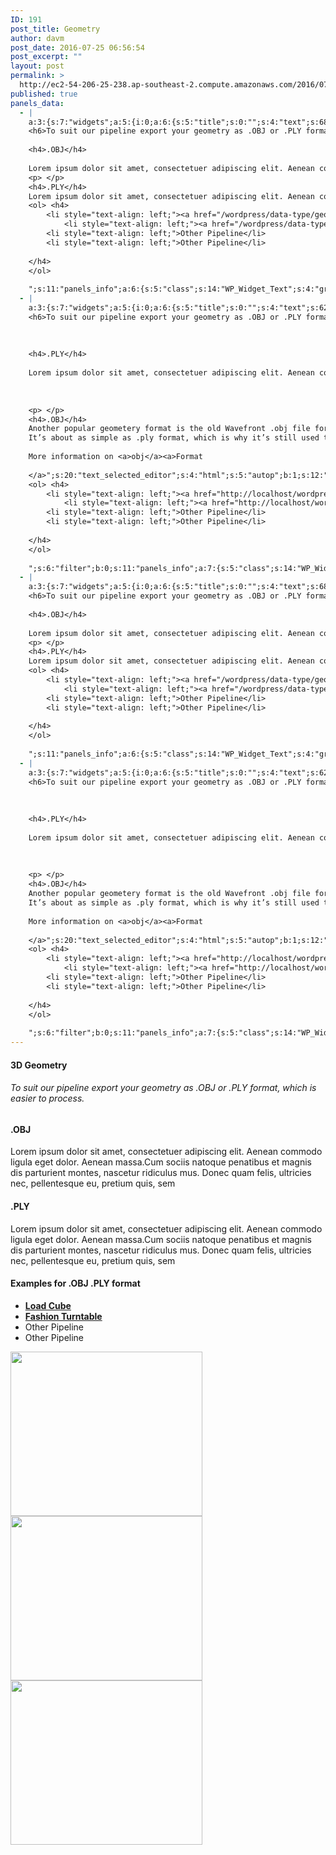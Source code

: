 ```yaml
---
ID: 191
post_title: Geometry
author: davm
post_date: 2016-07-25 06:56:54
post_excerpt: ""
layout: post
permalink: >
  http://ec2-54-206-25-238.ap-southeast-2.compute.amazonaws.com/2016/07/25/geometry/
published: true
panels_data:
  - |
    a:3:{s:7:"widgets";a:5:{i:0;a:6:{s:5:"title";s:0:"";s:4:"text";s:680:"<h4>3D Geometry</h4>
    <h6>To suit our pipeline export your geometry as .OBJ or .PLY format, which is easier to process.</h6>
    
    <h4>.OBJ</h4>
    
    Lorem ipsum dolor sit amet, consectetuer adipiscing elit. Aenean commodo ligula eget dolor. Aenean massa.Cum sociis natoque penatibus et magnis dis parturient montes, nascetur ridiculus mus. Donec quam felis, ultricies nec, pellentesque eu, pretium quis, sem
    <p> </p>
    <h4>.PLY</h4>
    Lorem ipsum dolor sit amet, consectetuer adipiscing elit. Aenean commodo ligula eget dolor. Aenean massa.Cum sociis natoque penatibus et magnis dis parturient montes, nascetur ridiculus mus. Donec quam felis, ultricies nec, pellentesque eu, pretium quis, sem";s:20:"text_selected_editor";s:4:"html";s:5:"autop";b:1;s:12:"_sow_form_id";s:13:"576b50e9e742b";s:11:"panels_info";a:7:{s:5:"class";s:31:"SiteOrigin_Widget_Editor_Widget";s:3:"raw";b:0;s:4:"grid";i:0;s:4:"cell";i:0;s:2:"id";i:0;s:9:"widget_id";s:36:"8b5b839d-c278-4aee-964d-8150c606f6ce";s:5:"style";a:3:{s:7:"padding";s:3:"0px";s:10:"background";s:7:"#ffffff";s:18:"background_display";s:4:"tile";}}}i:1;a:4:{s:5:"title";s:0:"";s:4:"text";s:429:"<h4>Examples for .OBJ .PLY format</h4>
    <ol> <h4>
     	<li style="text-align: left;"><a href="/wordpress/data-type/geometry/load-box01/"><strong>Load Cube </strong></a></li>
            <li style="text-align: left;"><a href="/wordpress/data-type/geometry/fashion-turntable/"><strong>Fashion Turntable</strong></a></li>
     	<li style="text-align: left;">Other Pipeline</li>
     	<li style="text-align: left;">Other Pipeline</li>
    
    </h4>
    </ol>
    
    ";s:11:"panels_info";a:6:{s:5:"class";s:14:"WP_Widget_Text";s:4:"grid";i:0;s:4:"cell";i:1;s:2:"id";i:1;s:9:"widget_id";s:36:"ed43f00c-7d14-47dc-9eda-dab0a8be22bd";s:5:"style";a:2:{s:27:"background_image_attachment";b:0;s:18:"background_display";s:4:"tile";}}s:6:"filter";b:0;}i:2;a:13:{s:5:"image";i:144;s:14:"image_fallback";s:0:"";s:4:"size";s:4:"full";s:5:"align";s:7:"default";s:5:"title";s:0:"";s:14:"title_position";s:6:"hidden";s:3:"alt";s:0:"";s:3:"url";s:0:"";s:5:"bound";b:1;s:12:"_sow_form_id";s:13:"576b6f04ed198";s:10:"new_window";b:0;s:10:"full_width";b:0;s:11:"panels_info";a:7:{s:5:"class";s:30:"SiteOrigin_Widget_Image_Widget";s:3:"raw";b:0;s:4:"grid";i:1;s:4:"cell";i:0;s:2:"id";i:2;s:9:"widget_id";s:36:"7ff25a31-f542-4a04-a44f-2c8cea53f183";s:5:"style";a:1:{s:18:"background_display";s:4:"tile";}}}i:3;a:13:{s:5:"image";i:144;s:14:"image_fallback";s:0:"";s:4:"size";s:4:"full";s:5:"align";s:7:"default";s:5:"title";s:0:"";s:14:"title_position";s:6:"hidden";s:3:"alt";s:0:"";s:3:"url";s:0:"";s:5:"bound";b:1;s:12:"_sow_form_id";s:13:"576b6f262e8f8";s:10:"new_window";b:0;s:10:"full_width";b:0;s:11:"panels_info";a:7:{s:5:"class";s:30:"SiteOrigin_Widget_Image_Widget";s:3:"raw";b:0;s:4:"grid";i:1;s:4:"cell";i:1;s:2:"id";i:3;s:9:"widget_id";s:36:"7ff25a31-f542-4a04-a44f-2c8cea53f183";s:5:"style";a:1:{s:18:"background_display";s:4:"tile";}}}i:4;a:13:{s:5:"image";i:144;s:14:"image_fallback";s:0:"";s:4:"size";s:4:"full";s:5:"align";s:7:"default";s:5:"title";s:0:"";s:14:"title_position";s:6:"hidden";s:3:"alt";s:0:"";s:3:"url";s:0:"";s:5:"bound";b:1;s:12:"_sow_form_id";s:13:"576b6f29382de";s:10:"new_window";b:0;s:10:"full_width";b:0;s:11:"panels_info";a:7:{s:5:"class";s:30:"SiteOrigin_Widget_Image_Widget";s:3:"raw";b:0;s:4:"grid";i:1;s:4:"cell";i:2;s:2:"id";i:4;s:9:"widget_id";s:36:"7ff25a31-f542-4a04-a44f-2c8cea53f183";s:5:"style";a:1:{s:18:"background_display";s:4:"tile";}}}}s:5:"grids";a:2:{i:0;a:2:{s:5:"cells";i:2;s:5:"style";a:4:{s:7:"padding";s:3:"0px";s:5:"align";s:0:"";s:11:"row_stretch";s:4:"full";s:14:"column_padding";s:0:"";}}i:1;a:2:{s:5:"cells";i:3;s:5:"style";a:3:{s:7:"padding";s:4:"80px";s:5:"align";s:0:"";s:14:"column_padding";s:0:"";}}}s:10:"grid_cells";a:5:{i:0;a:2:{s:4:"grid";i:0;s:6:"weight";d:0.5;}i:1;a:2:{s:4:"grid";i:0;s:6:"weight";d:0.5;}i:2;a:2:{s:4:"grid";i:1;s:6:"weight";d:0.333333333333333314829616256247390992939472198486328125;}i:3;a:2:{s:4:"grid";i:1;s:6:"weight";d:0.333333333333333314829616256247390992939472198486328125;}i:4;a:2:{s:4:"grid";i:1;s:6:"weight";d:0.333333333333333314829616256247390992939472198486328125;}}}
  - |
    a:3:{s:7:"widgets";a:5:{i:0;a:6:{s:5:"title";s:0:"";s:4:"text";s:622:"<h4>3D Geometry</h4>
    <h6>To suit our pipeline export your geometry as .OBJ or .PLY format, which is easier to process.</h6>
    
    
    
    <h4>.PLY</h4>
    
    Lorem ipsum dolor sit amet, consectetuer adipiscing elit. Aenean commodo ligula eget dolor. Aenean massa.Cum sociis natoque penatibus et magnis dis parturient montes, nascetur ridiculus mus. Donec quam felis, ultricies nec, pellentesque eu, pretium quis, sem
    
    
    
    <p> </p>
    <h4>.OBJ</h4>
    Another popular geometery format is the old Wavefront .obj file format.
    It’s about as simple as .ply format, which is why it’s still used today.
    
    More information on <a>obj</a><a>Format
    
    </a>";s:20:"text_selected_editor";s:4:"html";s:5:"autop";b:1;s:12:"_sow_form_id";s:13:"576b50e9e742b";s:11:"panels_info";a:6:{s:5:"class";s:31:"SiteOrigin_Widget_Editor_Widget";s:4:"grid";i:0;s:4:"cell";i:0;s:2:"id";i:0;s:9:"widget_id";s:36:"8b5b839d-c278-4aee-964d-8150c606f6ce";s:5:"style";a:4:{s:7:"padding";s:3:"0px";s:10:"background";s:7:"#ffffff";s:27:"background_image_attachment";b:0;s:18:"background_display";s:4:"tile";}}}i:1;a:4:{s:5:"title";s:0:"";s:4:"text";s:459:"<h4>Examples for .OBJ .PLY format</h4>
    <ol> <h4>
     	<li style="text-align: left;"><a href="http://localhost/wordpress/data-type/geometry/load-box/"><strong>Load Cube </strong></a></li>
            <li style="text-align: left;"><a href="http://localhost/wordpress/data-type/geometry/fashion-turntable/"><strong>Fashion Turntable</strong></a></li>
     	<li style="text-align: left;">Other Pipeline</li>
     	<li style="text-align: left;">Other Pipeline</li>
    
    </h4>
    </ol>
    
    ";s:6:"filter";b:0;s:11:"panels_info";a:7:{s:5:"class";s:14:"WP_Widget_Text";s:3:"raw";b:0;s:4:"grid";i:0;s:4:"cell";i:1;s:2:"id";i:1;s:9:"widget_id";s:36:"ed43f00c-7d14-47dc-9eda-dab0a8be22bd";s:5:"style";a:1:{s:18:"background_display";s:4:"tile";}}}i:2;a:13:{s:5:"image";i:144;s:14:"image_fallback";s:0:"";s:4:"size";s:4:"full";s:5:"align";s:7:"default";s:5:"title";s:0:"";s:14:"title_position";s:6:"hidden";s:3:"alt";s:0:"";s:3:"url";s:0:"";s:5:"bound";b:1;s:12:"_sow_form_id";s:13:"576b6f04ed198";s:10:"new_window";b:0;s:10:"full_width";b:0;s:11:"panels_info";a:7:{s:5:"class";s:30:"SiteOrigin_Widget_Image_Widget";s:3:"raw";b:0;s:4:"grid";i:1;s:4:"cell";i:0;s:2:"id";i:2;s:9:"widget_id";s:36:"7ff25a31-f542-4a04-a44f-2c8cea53f183";s:5:"style";a:1:{s:18:"background_display";s:4:"tile";}}}i:3;a:13:{s:5:"image";i:144;s:14:"image_fallback";s:0:"";s:4:"size";s:4:"full";s:5:"align";s:7:"default";s:5:"title";s:0:"";s:14:"title_position";s:6:"hidden";s:3:"alt";s:0:"";s:3:"url";s:0:"";s:5:"bound";b:1;s:12:"_sow_form_id";s:13:"576b6f262e8f8";s:10:"new_window";b:0;s:10:"full_width";b:0;s:11:"panels_info";a:7:{s:5:"class";s:30:"SiteOrigin_Widget_Image_Widget";s:3:"raw";b:0;s:4:"grid";i:1;s:4:"cell";i:1;s:2:"id";i:3;s:9:"widget_id";s:36:"7ff25a31-f542-4a04-a44f-2c8cea53f183";s:5:"style";a:1:{s:18:"background_display";s:4:"tile";}}}i:4;a:13:{s:5:"image";i:144;s:14:"image_fallback";s:0:"";s:4:"size";s:4:"full";s:5:"align";s:7:"default";s:5:"title";s:0:"";s:14:"title_position";s:6:"hidden";s:3:"alt";s:0:"";s:3:"url";s:0:"";s:5:"bound";b:1;s:12:"_sow_form_id";s:13:"576b6f29382de";s:10:"new_window";b:0;s:10:"full_width";b:0;s:11:"panels_info";a:7:{s:5:"class";s:30:"SiteOrigin_Widget_Image_Widget";s:3:"raw";b:0;s:4:"grid";i:1;s:4:"cell";i:2;s:2:"id";i:4;s:9:"widget_id";s:36:"7ff25a31-f542-4a04-a44f-2c8cea53f183";s:5:"style";a:1:{s:18:"background_display";s:4:"tile";}}}}s:5:"grids";a:2:{i:0;a:2:{s:5:"cells";i:2;s:5:"style";a:4:{s:7:"padding";s:3:"0px";s:5:"align";s:0:"";s:11:"row_stretch";s:4:"full";s:14:"column_padding";s:0:"";}}i:1;a:2:{s:5:"cells";i:3;s:5:"style";a:3:{s:7:"padding";s:4:"80px";s:5:"align";s:0:"";s:14:"column_padding";s:0:"";}}}s:10:"grid_cells";a:5:{i:0;a:2:{s:4:"grid";i:0;s:6:"weight";d:0.5;}i:1;a:2:{s:4:"grid";i:0;s:6:"weight";d:0.5;}i:2;a:2:{s:4:"grid";i:1;s:6:"weight";d:0.333333333333333314829616256247390992939472198486328125;}i:3;a:2:{s:4:"grid";i:1;s:6:"weight";d:0.333333333333333314829616256247390992939472198486328125;}i:4;a:2:{s:4:"grid";i:1;s:6:"weight";d:0.333333333333333314829616256247390992939472198486328125;}}}
  - |
    a:3:{s:7:"widgets";a:5:{i:0;a:6:{s:5:"title";s:0:"";s:4:"text";s:680:"<h4>3D Geometry</h4>
    <h6>To suit our pipeline export your geometry as .OBJ or .PLY format, which is easier to process.</h6>
    
    <h4>.OBJ</h4>
    
    Lorem ipsum dolor sit amet, consectetuer adipiscing elit. Aenean commodo ligula eget dolor. Aenean massa.Cum sociis natoque penatibus et magnis dis parturient montes, nascetur ridiculus mus. Donec quam felis, ultricies nec, pellentesque eu, pretium quis, sem
    <p> </p>
    <h4>.PLY</h4>
    Lorem ipsum dolor sit amet, consectetuer adipiscing elit. Aenean commodo ligula eget dolor. Aenean massa.Cum sociis natoque penatibus et magnis dis parturient montes, nascetur ridiculus mus. Donec quam felis, ultricies nec, pellentesque eu, pretium quis, sem";s:20:"text_selected_editor";s:4:"html";s:5:"autop";b:1;s:12:"_sow_form_id";s:13:"576b50e9e742b";s:11:"panels_info";a:7:{s:5:"class";s:31:"SiteOrigin_Widget_Editor_Widget";s:3:"raw";b:0;s:4:"grid";i:0;s:4:"cell";i:0;s:2:"id";i:0;s:9:"widget_id";s:36:"8b5b839d-c278-4aee-964d-8150c606f6ce";s:5:"style";a:3:{s:7:"padding";s:3:"0px";s:10:"background";s:7:"#ffffff";s:18:"background_display";s:4:"tile";}}}i:1;a:4:{s:5:"title";s:0:"";s:4:"text";s:429:"<h4>Examples for .OBJ .PLY format</h4>
    <ol> <h4>
     	<li style="text-align: left;"><a href="/wordpress/data-type/geometry/load-box01/"><strong>Load Cube </strong></a></li>
            <li style="text-align: left;"><a href="/wordpress/data-type/geometry/fashion-turntable/"><strong>Fashion Turntable</strong></a></li>
     	<li style="text-align: left;">Other Pipeline</li>
     	<li style="text-align: left;">Other Pipeline</li>
    
    </h4>
    </ol>
    
    ";s:11:"panels_info";a:6:{s:5:"class";s:14:"WP_Widget_Text";s:4:"grid";i:0;s:4:"cell";i:1;s:2:"id";i:1;s:9:"widget_id";s:36:"ed43f00c-7d14-47dc-9eda-dab0a8be22bd";s:5:"style";a:2:{s:27:"background_image_attachment";b:0;s:18:"background_display";s:4:"tile";}}s:6:"filter";b:0;}i:2;a:13:{s:5:"image";i:144;s:14:"image_fallback";s:0:"";s:4:"size";s:4:"full";s:5:"align";s:7:"default";s:5:"title";s:0:"";s:14:"title_position";s:6:"hidden";s:3:"alt";s:0:"";s:3:"url";s:0:"";s:5:"bound";b:1;s:12:"_sow_form_id";s:13:"576b6f04ed198";s:10:"new_window";b:0;s:10:"full_width";b:0;s:11:"panels_info";a:7:{s:5:"class";s:30:"SiteOrigin_Widget_Image_Widget";s:3:"raw";b:0;s:4:"grid";i:1;s:4:"cell";i:0;s:2:"id";i:2;s:9:"widget_id";s:36:"7ff25a31-f542-4a04-a44f-2c8cea53f183";s:5:"style";a:1:{s:18:"background_display";s:4:"tile";}}}i:3;a:13:{s:5:"image";i:144;s:14:"image_fallback";s:0:"";s:4:"size";s:4:"full";s:5:"align";s:7:"default";s:5:"title";s:0:"";s:14:"title_position";s:6:"hidden";s:3:"alt";s:0:"";s:3:"url";s:0:"";s:5:"bound";b:1;s:12:"_sow_form_id";s:13:"576b6f262e8f8";s:10:"new_window";b:0;s:10:"full_width";b:0;s:11:"panels_info";a:7:{s:5:"class";s:30:"SiteOrigin_Widget_Image_Widget";s:3:"raw";b:0;s:4:"grid";i:1;s:4:"cell";i:1;s:2:"id";i:3;s:9:"widget_id";s:36:"7ff25a31-f542-4a04-a44f-2c8cea53f183";s:5:"style";a:1:{s:18:"background_display";s:4:"tile";}}}i:4;a:13:{s:5:"image";i:144;s:14:"image_fallback";s:0:"";s:4:"size";s:4:"full";s:5:"align";s:7:"default";s:5:"title";s:0:"";s:14:"title_position";s:6:"hidden";s:3:"alt";s:0:"";s:3:"url";s:0:"";s:5:"bound";b:1;s:12:"_sow_form_id";s:13:"576b6f29382de";s:10:"new_window";b:0;s:10:"full_width";b:0;s:11:"panels_info";a:7:{s:5:"class";s:30:"SiteOrigin_Widget_Image_Widget";s:3:"raw";b:0;s:4:"grid";i:1;s:4:"cell";i:2;s:2:"id";i:4;s:9:"widget_id";s:36:"7ff25a31-f542-4a04-a44f-2c8cea53f183";s:5:"style";a:1:{s:18:"background_display";s:4:"tile";}}}}s:5:"grids";a:2:{i:0;a:2:{s:5:"cells";i:2;s:5:"style";a:4:{s:7:"padding";s:3:"0px";s:5:"align";s:0:"";s:11:"row_stretch";s:4:"full";s:14:"column_padding";s:0:"";}}i:1;a:2:{s:5:"cells";i:3;s:5:"style";a:3:{s:7:"padding";s:4:"80px";s:5:"align";s:0:"";s:14:"column_padding";s:0:"";}}}s:10:"grid_cells";a:5:{i:0;a:2:{s:4:"grid";i:0;s:6:"weight";d:0.5;}i:1;a:2:{s:4:"grid";i:0;s:6:"weight";d:0.5;}i:2;a:2:{s:4:"grid";i:1;s:6:"weight";d:0.333333333333333314829616256247390992939472198486328125;}i:3;a:2:{s:4:"grid";i:1;s:6:"weight";d:0.333333333333333314829616256247390992939472198486328125;}i:4;a:2:{s:4:"grid";i:1;s:6:"weight";d:0.333333333333333314829616256247390992939472198486328125;}}}
  - |
    a:3:{s:7:"widgets";a:5:{i:0;a:6:{s:5:"title";s:0:"";s:4:"text";s:622:"<h4>3D Geometry</h4>
    <h6>To suit our pipeline export your geometry as .OBJ or .PLY format, which is easier to process.</h6>
    
    
    
    <h4>.PLY</h4>
    
    Lorem ipsum dolor sit amet, consectetuer adipiscing elit. Aenean commodo ligula eget dolor. Aenean massa.Cum sociis natoque penatibus et magnis dis parturient montes, nascetur ridiculus mus. Donec quam felis, ultricies nec, pellentesque eu, pretium quis, sem
    
    
    
    <p> </p>
    <h4>.OBJ</h4>
    Another popular geometery format is the old Wavefront .obj file format.
    It’s about as simple as .ply format, which is why it’s still used today.
    
    More information on <a>obj</a><a>Format
    
    </a>";s:20:"text_selected_editor";s:4:"html";s:5:"autop";b:1;s:12:"_sow_form_id";s:13:"576b50e9e742b";s:11:"panels_info";a:6:{s:5:"class";s:31:"SiteOrigin_Widget_Editor_Widget";s:4:"grid";i:0;s:4:"cell";i:0;s:2:"id";i:0;s:9:"widget_id";s:36:"8b5b839d-c278-4aee-964d-8150c606f6ce";s:5:"style";a:4:{s:7:"padding";s:3:"0px";s:10:"background";s:7:"#ffffff";s:27:"background_image_attachment";b:0;s:18:"background_display";s:4:"tile";}}}i:1;a:4:{s:5:"title";s:0:"";s:4:"text";s:459:"<h4>Examples for .OBJ .PLY format</h4>
    <ol> <h4>
     	<li style="text-align: left;"><a href="http://localhost/wordpress/data-type/geometry/load-box/"><strong>Load Cube </strong></a></li>
            <li style="text-align: left;"><a href="http://localhost/wordpress/data-type/geometry/fashion-turntable/"><strong>Fashion Turntable</strong></a></li>
     	<li style="text-align: left;">Other Pipeline</li>
     	<li style="text-align: left;">Other Pipeline</li>
    
    </h4>
    </ol>
    
    ";s:6:"filter";b:0;s:11:"panels_info";a:7:{s:5:"class";s:14:"WP_Widget_Text";s:3:"raw";b:0;s:4:"grid";i:0;s:4:"cell";i:1;s:2:"id";i:1;s:9:"widget_id";s:36:"ed43f00c-7d14-47dc-9eda-dab0a8be22bd";s:5:"style";a:1:{s:18:"background_display";s:4:"tile";}}}i:2;a:13:{s:5:"image";i:144;s:14:"image_fallback";s:0:"";s:4:"size";s:4:"full";s:5:"align";s:7:"default";s:5:"title";s:0:"";s:14:"title_position";s:6:"hidden";s:3:"alt";s:0:"";s:3:"url";s:0:"";s:5:"bound";b:1;s:12:"_sow_form_id";s:13:"576b6f04ed198";s:10:"new_window";b:0;s:10:"full_width";b:0;s:11:"panels_info";a:7:{s:5:"class";s:30:"SiteOrigin_Widget_Image_Widget";s:3:"raw";b:0;s:4:"grid";i:1;s:4:"cell";i:0;s:2:"id";i:2;s:9:"widget_id";s:36:"7ff25a31-f542-4a04-a44f-2c8cea53f183";s:5:"style";a:1:{s:18:"background_display";s:4:"tile";}}}i:3;a:13:{s:5:"image";i:144;s:14:"image_fallback";s:0:"";s:4:"size";s:4:"full";s:5:"align";s:7:"default";s:5:"title";s:0:"";s:14:"title_position";s:6:"hidden";s:3:"alt";s:0:"";s:3:"url";s:0:"";s:5:"bound";b:1;s:12:"_sow_form_id";s:13:"576b6f262e8f8";s:10:"new_window";b:0;s:10:"full_width";b:0;s:11:"panels_info";a:7:{s:5:"class";s:30:"SiteOrigin_Widget_Image_Widget";s:3:"raw";b:0;s:4:"grid";i:1;s:4:"cell";i:1;s:2:"id";i:3;s:9:"widget_id";s:36:"7ff25a31-f542-4a04-a44f-2c8cea53f183";s:5:"style";a:1:{s:18:"background_display";s:4:"tile";}}}i:4;a:13:{s:5:"image";i:144;s:14:"image_fallback";s:0:"";s:4:"size";s:4:"full";s:5:"align";s:7:"default";s:5:"title";s:0:"";s:14:"title_position";s:6:"hidden";s:3:"alt";s:0:"";s:3:"url";s:0:"";s:5:"bound";b:1;s:12:"_sow_form_id";s:13:"576b6f29382de";s:10:"new_window";b:0;s:10:"full_width";b:0;s:11:"panels_info";a:7:{s:5:"class";s:30:"SiteOrigin_Widget_Image_Widget";s:3:"raw";b:0;s:4:"grid";i:1;s:4:"cell";i:2;s:2:"id";i:4;s:9:"widget_id";s:36:"7ff25a31-f542-4a04-a44f-2c8cea53f183";s:5:"style";a:1:{s:18:"background_display";s:4:"tile";}}}}s:5:"grids";a:2:{i:0;a:2:{s:5:"cells";i:2;s:5:"style";a:4:{s:7:"padding";s:3:"0px";s:5:"align";s:0:"";s:11:"row_stretch";s:4:"full";s:14:"column_padding";s:0:"";}}i:1;a:2:{s:5:"cells";i:3;s:5:"style";a:3:{s:7:"padding";s:4:"80px";s:5:"align";s:0:"";s:14:"column_padding";s:0:"";}}}s:10:"grid_cells";a:5:{i:0;a:2:{s:4:"grid";i:0;s:6:"weight";d:0.5;}i:1;a:2:{s:4:"grid";i:0;s:6:"weight";d:0.5;}i:2;a:2:{s:4:"grid";i:1;s:6:"weight";d:0.333333333333333314829616256247390992939472198486328125;}i:3;a:2:{s:4:"grid";i:1;s:6:"weight";d:0.333333333333333314829616256247390992939472198486328125;}i:4;a:2:{s:4:"grid";i:1;s:6:"weight";d:0.333333333333333314829616256247390992939472198486328125;}}}
---
```

<h4>3D Geometry</h4>
<h6>To suit our pipeline export your geometry as .OBJ or .PLY format, which is easier to process.</h6>
<h4>.OBJ</h4>
Lorem ipsum dolor sit amet, consectetuer adipiscing elit. Aenean commodo ligula eget dolor. Aenean massa.Cum sociis natoque penatibus et magnis dis parturient montes, nascetur ridiculus mus. Donec quam felis, ultricies nec, pellentesque eu, pretium quis, sem
<h4>.PLY</h4>
Lorem ipsum dolor sit amet, consectetuer adipiscing elit. Aenean commodo ligula eget dolor. Aenean massa.Cum sociis natoque penatibus et magnis dis parturient montes, nascetur ridiculus mus. Donec quam felis, ultricies nec, pellentesque eu, pretium quis, sem
<h4>Examples for .OBJ .PLY format</h4>
<ul>
 	<li style="text-align: left;"><a href="/wordpress/data-type/geometry/load-box01/"><strong>Load Cube </strong></a></li>
 	<li style="text-align: left;"><a href="/wordpress/data-type/geometry/fashion-turntable/"><strong>Fashion Turntable</strong></a></li>
 	<li style="text-align: left;">Other Pipeline</li>
 	<li style="text-align: left;">Other Pipeline</li>
</ul>
<img class="so-widget-image" src="http://localhost/wordpress/wp-content/uploads/2016/06/otherpipelineLight.jpg" srcset="http://localhost/wordpress/wp-content/uploads/2016/06/otherpipelineLight.jpg 307w, http://localhost/wordpress/wp-content/uploads/2016/06/otherpipelineLight-300x257.jpg 300w, http://localhost/wordpress/wp-content/uploads/2016/06/otherpipelineLight-230x197.jpg 230w" width="307" height="263" /> <img class="so-widget-image" src="http://localhost/wordpress/wp-content/uploads/2016/06/otherpipelineLight.jpg" srcset="http://localhost/wordpress/wp-content/uploads/2016/06/otherpipelineLight.jpg 307w, http://localhost/wordpress/wp-content/uploads/2016/06/otherpipelineLight-300x257.jpg 300w, http://localhost/wordpress/wp-content/uploads/2016/06/otherpipelineLight-230x197.jpg 230w" width="307" height="263" /> <img class="so-widget-image" src="http://localhost/wordpress/wp-content/uploads/2016/06/otherpipelineLight.jpg" srcset="http://localhost/wordpress/wp-content/uploads/2016/06/otherpipelineLight.jpg 307w, http://localhost/wordpress/wp-content/uploads/2016/06/otherpipelineLight-300x257.jpg 300w, http://localhost/wordpress/wp-content/uploads/2016/06/otherpipelineLight-230x197.jpg 230w" width="307" height="263" />